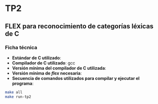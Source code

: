 # TP2
## FLEX para reconocimiento de categorías léxicas de C

### Ficha técnica
- **Estándar de C utilizado**:
- **Compilador de C utilizado**: gcc
- **Versión mínima del compilador de C utilizada**:
- **Versión mínima de *flex* necesaria**:
- **Secuencia de comandos utilizados para compilar y ejecutar el programa**:
```bash
make all
make run-tp2
```